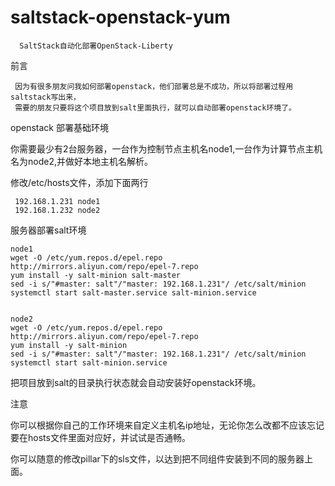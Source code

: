 # saltstack-openstack-yum
      SaltStack自动化部署OpenStack-Liberty

前言

     因为有很多朋友问我如何部署openstack，他们部署总是不成功，所以将部署过程用saltstack写出来，
     需要的朋友只要将这个项目放到salt里面执行，就可以自动部署openstack环境了。
    
openstack 部署基础环境
   
你需要最少有2台服务器，一台作为控制节点主机名node1,一台作为计算节点主机名为node2,并做好本地主机名解析。
  
  
  修改/etc/hosts文件，添加下面两行
   
     192.168.1.231 node1
     192.168.1.232 node2
    
服务器部署salt环境

    node1
    wget -O /etc/yum.repos.d/epel.repo http://mirrors.aliyun.com/repo/epel-7.repo
    yum install -y salt-minion salt-master
    sed -i s/"#master: salt"/"master: 192.168.1.231"/ /etc/salt/minion
    systemctl start salt-master.service salt-minion.service
    
       
    node2
    wget -O /etc/yum.repos.d/epel.repo http://mirrors.aliyun.com/repo/epel-7.repo
    yum install -y salt-minion
    sed -i s/"#master: salt"/"master: 192.168.1.231"/ /etc/salt/minion
    systemctl start salt-minion.service
    
    
  
把项目放到salt的目录执行状态就会自动安装好openstack环境。

注意
   
   你可以根据你自己的工作环境来自定义主机名ip地址，无论你怎么改都不应该忘记要在hosts文件里面对应好，并试试是否通畅。
   
   你可以随意的修改pillar下的sls文件，以达到把不同组件安装到不同的服务器上面。
   
   
